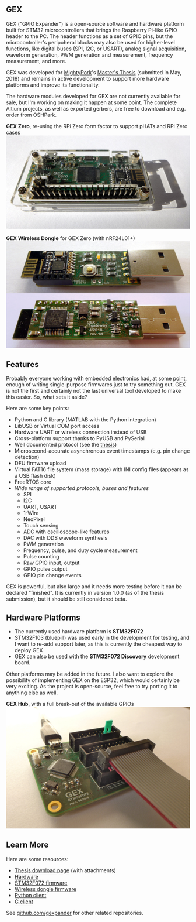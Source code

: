 ## GEX

GEX ("GPIO Expander") is a open-source software and hardware platform built for STM32 microcontrollers that brings the Raspberry Pi-like GPIO header to the PC. The header functions as a set of GPIO pins, but the microcontroller's peripoheral blocks may also be used for higher-level functions, like digital buses (SPI, I2C, or USART), analog signal acquisition, waveform generation, PWM generation and measurement, frequency measurement, and more.

GEX was developed for [MightyPork](https://www.ondrovo.com/)'s [Master's Thesis][thesis] (submitted in May, 2018) and remains in active development to support more hardware platforms and improve its functionality. 

The hardware modules developed for GEX are not currently available for sale, but I'm working on making it happen at some point. The complete Altium projects, as well as exported gerbers, are free to download and e.g. order from OSHPark.

**GEX Zero**, re-using the RPi Zero form factor to support pHATs and RPi Zero cases<br>
![photo](zero.jpg)

**GEX Wireless Dongle** for GEX Zero (with nRF24L01+)<br>
![photo](rfdongle.jpg)

## Features

Probably everyone working with embedded electronics had, at some point, enough of writing single-purpose firmwares just to try something out. GEX is not the first and certainly not the last universal tool developed to make this easier. So, what sets it aside? 

Here are some key points:

- Python and C library (MATLAB with the Python integration)
- LibUSB or Virtual COM port access
- Hardware UART or wireless connection instead of USB
- Cross-platform support thanks to PyUSB and PySerial
- Well documented protocol (see the [thesis][thesis])
- Microsecond-accurate asynchronous event timestamps (e.g. pin change detection)
- DFU firmware upload
- Virtual FAT16 file system (mass storage) with INI config files (appears as a USB flash disk)
- FreeRTOS core
- *Wide range of supported protocols, buses and features*
  - SPI
  - I2C
  - UART, USART
  - 1-Wire
  - NeoPixel
  - Touch sensing
  - ADC with oscilloscope-like features
  - DAC with DDS waveform synthesis
  - PWM generation
  - Frequency, pulse, and duty cycle measurement
  - Pulse counting
  - Raw GPIO input, output 
  - GPIO pulse output
  - GPIO pin change events

GEX is powerful, but also large and it needs more testing before it can be declared "finished". It is currently in version 1.0.0 (as of the thesis submission), but it should be still considered beta.

## Hardware Platforms

- The currently used hardware platform is **STM32F072**
- STM32F103 (bluepill) was used early in the development for testing, and I want to re-add support later, as this is currently the cheapest way to deploy GEX
- GEX can also be used with the **STM32F072 Discovery** development board.

Other platforms may be added in the future. I also want to explore the possibility of implementing GEX on the ESP32, which would certainly be very exciting. As the project is open-source, feel free to try porting it to anything else as well.

**GEX Hub**, with a full break-out of the available GPIOs<br>
![photo](hub.jpg)

## Learn More

Here are some resources:

- [Thesis download page][thesis] (with attachments)
- [Hardware](https://github.com/gexpander/gex-hardware)
- [STM32F072 firmware](https://github.com/gexpander/gex-f072)
- [Wireless dongle firmware](https://github.com/gexpander/gex-nrf-dongle)
- [Python client](https://github.com/gexpander/gex-client-py)
- [C client](https://github.com/gexpander/gex-client-c)

See [github.com/gexpander](https://github.com/gexpander) for other related repositories.


[thesis]: https://www.ondrovo.com/cvut/dp/
